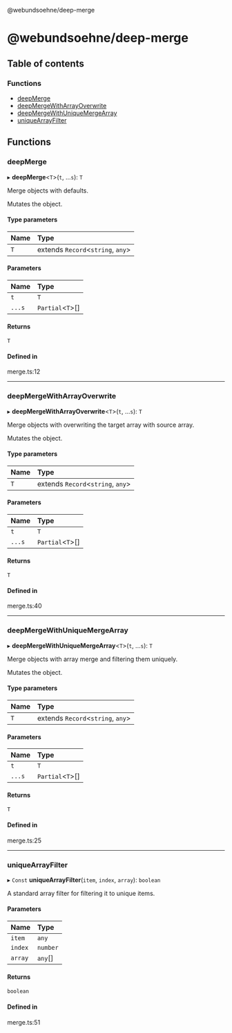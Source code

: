 @webundsoehne/deep-merge

# @webundsoehne/deep-merge

## Table of contents

### Functions

- [deepMerge](README.md#deepmerge)
- [deepMergeWithArrayOverwrite](README.md#deepmergewitharrayoverwrite)
- [deepMergeWithUniqueMergeArray](README.md#deepmergewithuniquemergearray)
- [uniqueArrayFilter](README.md#uniquearrayfilter)

## Functions

### deepMerge

▸ **deepMerge**<`T`\>(`t`, ...`s`): `T`

Merge objects with defaults.

Mutates the object.

#### Type parameters

| Name | Type |
| :------ | :------ |
| `T` | extends `Record`<`string`, `any`\> |

#### Parameters

| Name | Type |
| :------ | :------ |
| `t` | `T` |
| `...s` | `Partial`<`T`\>[] |

#### Returns

`T`

#### Defined in

merge.ts:12

___

### deepMergeWithArrayOverwrite

▸ **deepMergeWithArrayOverwrite**<`T`\>(`t`, ...`s`): `T`

Merge objects with overwriting the target array with source array.

Mutates the object.

#### Type parameters

| Name | Type |
| :------ | :------ |
| `T` | extends `Record`<`string`, `any`\> |

#### Parameters

| Name | Type |
| :------ | :------ |
| `t` | `T` |
| `...s` | `Partial`<`T`\>[] |

#### Returns

`T`

#### Defined in

merge.ts:40

___

### deepMergeWithUniqueMergeArray

▸ **deepMergeWithUniqueMergeArray**<`T`\>(`t`, ...`s`): `T`

Merge objects with array merge and filtering them uniquely.

Mutates the object.

#### Type parameters

| Name | Type |
| :------ | :------ |
| `T` | extends `Record`<`string`, `any`\> |

#### Parameters

| Name | Type |
| :------ | :------ |
| `t` | `T` |
| `...s` | `Partial`<`T`\>[] |

#### Returns

`T`

#### Defined in

merge.ts:25

___

### uniqueArrayFilter

▸ `Const` **uniqueArrayFilter**(`item`, `index`, `array`): `boolean`

A standard array filter for filtering it to unique items.

#### Parameters

| Name | Type |
| :------ | :------ |
| `item` | `any` |
| `index` | `number` |
| `array` | `any`[] |

#### Returns

`boolean`

#### Defined in

merge.ts:51
